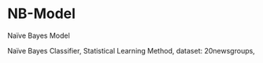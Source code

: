 # NB-Model
Naïve Bayes Model

Naïve Bayes Classifier,
Statistical Learning Method,
dataset: 20newsgroups,

